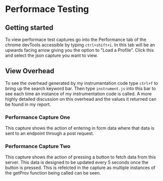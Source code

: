 # Performace Testing

## Getting started

To view performace test captures go into the Performance tab of the chrome devTools accessible by typing `ctrl+shift+i`. In this tab will be an upwards facing arrow giving you the option to "Load a Profile". Click this and select the json capture you want to view.

## View Overhead

To see the overhead generated by my instrumentation code type `ctrl+f` to bring up the search keyword bar. Then type `instrument.js` into this bar to see each time an instance of my instrumentation code is called. A more highly detailed discussion on this overhead and the values it returned can be found in my report.

### Performance Capture One

This capture shows the action of entering in form data  where that data is sent to an endpoint through a post request.

### Performance Capture Two

This capture shows the action of pressing a button to fetch data from this server. This data is designed to be updated every 5 seconds once the button is pressed. This is refelcted in the capture as multiple instances of the getProv function being called can be seen.
